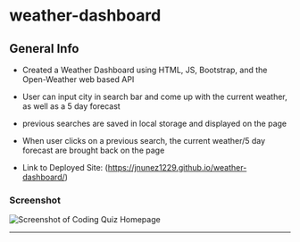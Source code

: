 # weather-dashboard
## General Info

*  Created a Weather Dashboard using HTML, JS, Bootstrap, and the Open-Weather web based API

*  User can input city in search bar and come up with the current weather, as well as a 5 day forecast

*  previous searches are saved in local storage and displayed on the page

*  When user clicks on a previous search, the current weather/5 day forecast are brought back on the page

*  Link to Deployed Site: (https://jnunez1229.github.io/weather-dashboard/)
 
### Screenshot

![Screenshot of Coding Quiz Homepage](Develop/images/day-scheduler.png)

---